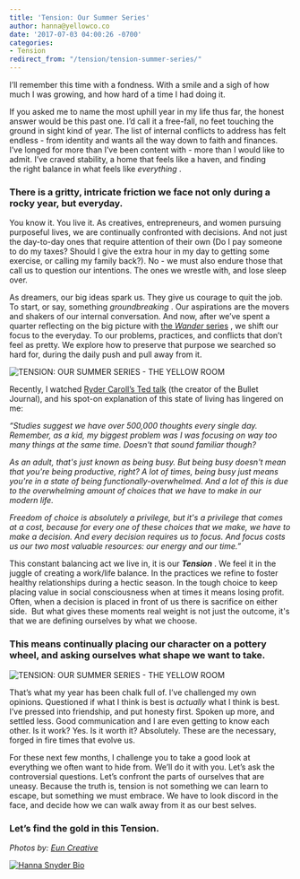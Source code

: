 ```yaml
---
title: 'Tension: Our Summer Series'
author: hanna@yellowco.co
date: '2017-07-03 04:00:26 -0700'
categories:
- Tension
redirect_from: "/tension/tension-summer-series/"
---
```


I’ll remember this time with a fondness. With a smile and a sigh of how much I was growing, and how hard of a time I had doing it.

If you asked me to name the most uphill year in my life thus far, the honest answer would be this past one. I’d call it a free-fall, no feet touching the ground in sight kind of year. The list of internal conflicts to address has felt endless - from identity and wants all the way down to faith and finances. I’ve longed for more than I’ve been content with - more than I would like to admit. I’ve craved stability, a home that feels like a haven, and finding the right balance in what feels like _everything_ .

### **There is a gritty, intricate friction we face not only during a rocky year, but everyday.**

You know it. You live it. As creatives, entrepreneurs, and women pursuing purposeful lives, we are continually confronted with decisions. And not just the day-to-day ones that require attention of their own (Do I pay someone to do my taxes? Should I give the extra hour in my day to getting some exercise, or calling my family back?). No - we must also endure those that call us to question our intentions. The ones we wrestle with, and lose sleep over.

As dreamers, our big ideas spark us. They give us courage to quit the job. To start, or say, something _groundbreaking_ . Our aspirations are the movers and shakers of our internal conversation. And now, after we’ve spent a quarter reflecting on the big picture with [the _Wander_ series](http://yellowco.co/wander/new-series-welcome-to-wander/) , we shift our focus to the everyday. To our problems, practices, and conflicts that don’t feel as pretty. We explore how to preserve that purpose we searched so hard for, during the daily push and pull away from it.

![TENSION: OUR SUMMER SERIES - THE YELLOW ROOM](https://yellow-blog-images.imgix.net/2017/07/HJ-Kaleidos-122-1.jpg "TENSION: OUR SUMMER SERIES - THE YELLOW ROOM")

Recently, I watched [Ryder Caroll’s Ted talk](https://www.youtube.com/watch?v=ym6OYelD5fA) (the creator of the Bullet Journal), and his spot-on explanation of this state of living has lingered on me:

_“Studies suggest we have over 500,000 thoughts every single day. Remember, as a kid, my biggest problem was I was focusing on way too many things at the same time._ _Doesn't that sound familiar though?_

_As an adult, that's just known as being busy. But being busy doesn't mean that you're being productive, right? A lot of times, being busy just means you're in a state of being functionally-overwhelmed. And a lot of this is due to the overwhelming amount of choices that we have to make in our modern life._

_Freedom of choice is absolutely a privilege, but it's a privilege that comes at a cost, because for every one of these choices that we make, we have to make a decision. And every decision requires us to focus. And focus costs us our two most valuable resources: our energy and our time.”_

This constant balancing act we live in, it is our **_Tension_** . We feel it in the juggle of creating a work/life balance. In the practices we refine to foster healthy relationships during a hectic season. In the tough choice to keep placing value in social consciousness when at times it means losing profit.  Often, when a decision is placed in front of us there is sacrifice on either side.  But what gives these moments real weight is not just the outcome, it's that we are defining ourselves by what we choose.

### **This means continually placing our character on a pottery wheel, and asking ourselves what shape we want to take.**

![TENSION: OUR SUMMER SERIES - THE YELLOW ROOM](https://yellow-blog-images.imgix.net/2017/07/HJ-Kaleidos-109.jpg)

That’s what my year has been chalk full of. I’ve challenged my own opinions. Questioned if what I think is best is _actually_ what I think is best. I’ve pressed into friendship, and put honesty first. Spoken up more, and settled less. Good communication and I are even getting to know each other. Is it work? Yes. Is it worth it? Absolutely. These are the necessary, forged in fire times that evolve us.

For these next few months, I challenge you to take a good look at everything we often want to hide from. We’ll do it with you. Let’s ask the controversial questions. Let’s confront the parts of ourselves that are uneasy. Because the truth is, tension is not something we can learn to escape, but something we must embrace. We have to look discord in the face, and decide how we can walk away from it as our best selves.

### **Let’s find the gold in this Tension.**

_Photos by: [Eun Creative](http://www.euncreative.com/)_

[![Hanna Snyder Bio](https://yellow-blog-images.imgix.net/2017/04/HANNA-BIO.jpg)](http://www.hannasnyder.com)
